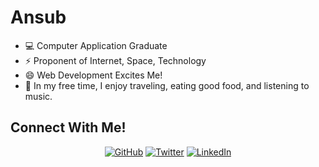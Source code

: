 # Ansub
- 💻 Computer Application Graduate
- ⚡ Proponent of Internet, Space, Technology 
- 😄 Web Development Excites Me!
- 💬 In my free time, I enjoy traveling, eating good food, and listening to music.



## Connect With Me!


<p align="center">
	<a href="https://github.com/ansub"><img src="https://img.shields.io/badge/GitHub-100000?style=for-the-badge&logo=github&logoColor=white
" alt="GitHub"></a>
	<a href="https://twitter.com/justansub"><img src="https://img.shields.io/badge/LinkedIn-0077B5?style=for-the-badge&logo=linkedin&logoColor=white
" alt="Twitter"></a>
	<a href="https://www.linkedin.com/in/ansub"><img src="https://img.shields.io/badge/Twitter-1DA1F2?style=for-the-badge&logo=twitter&logoColor=white" alt="LinkedIn"></a>
</p>
